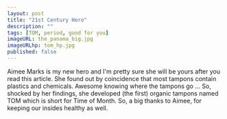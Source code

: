 ```yaml
---
layout: post
title: "21st Century Hero"
description: ""
tags: [TOM, period, good for you]
imageURL: the_panama_big.jpg
imageURLhp: tom_hp.jpg
published: false
---
```


Aimee Marks is my new hero and I'm pretty sure she will be yours after you read this article. She found out by coincidence 
that most tampons contain plastics and chemicals. Awesome knowing where the tampons go ... 
So, shocked by her findings, she developed (the first) organic tampons named TOM which is short for Time of Month. 
So, a big thanks to Aimee, for keeping our insides healthy as well.